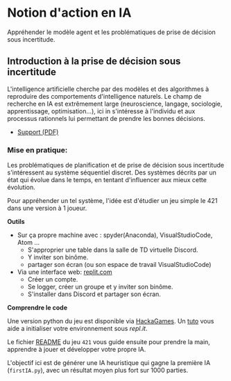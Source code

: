 # Notion d'action en IA

Appréhender le modèle agent et les problématiques de prise de décision sous incertitude.


## Introduction à la prise de décision sous incertitude

L'intelligence artificielle cherche par des modèles et des algorithmes à reproduire des comportements d'intelligence naturels.
Le champ de recherche en IA est extrêmement large (neuroscience, langage, sociologie, apprentissage, optimisation...), ici in s'intéresse à l'individu et aux processus rationnels lui permettant de prendre les bonnes décisions.

- [Support (PDF)](https://raw.githubusercontent.com/ceri-num/module-DUU/master/notions/intro-paio.pdf)


### Mise en pratique:

Les problématiques de planification et de prise de décision sous incertitude s'intéressent au système séquentiel discret.
Des systèmes décrits par un état qui évolue dans le temps, en tentant d'influencer aux mieux cette évolution.

Pour appréhender un tel système, l'idée est d'étudier un jeu simple le 421 dans une version à $1$ joueur.

**Outils**

- Sur ça propre machine avec : spyder(Anaconda), VisualStudioCode, Atom ... 
  * S'approprier une table dans la salle de TD virtuelle Discord.
  * Y inviter son binôme.
  * partager son écran (ou son espace de travail VisualStudioCode)
- Via une interface web: [replit.com](https://replit.com)
  * Créer un compte.
  * Se logger, créer un groupe et y inviter son binôme.
  * S'installer dans Discord et partager son écran.

**Comprendre le code**

Une version python du jeu est disponible via [HackaGames](https://bitbucket.org/imt-mobisyst/hackagames).
Un [tuto](https://bitbucket.org/imt-mobisyst/hackagames/src/master/doc/tuto-replit.md) vous aide a initialiser votre environnement sous _repl.it_.

Le fichier [README]() du jeu `421` vous guide ensuite pour prendre la main, apprendre à jouer et développer votre propre IA.

L'objectif ici est de générer une IA heuristique qui gagne la première IA (`firstIA.py`), avec un résultat moyen plus fort sur 1000 parties.
